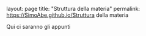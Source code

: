 layout: page
title: "Struttura della materia"
permalink: https://SimoAbe.github.io/Struttura della materia

Qui ci saranno gli appunti
